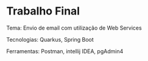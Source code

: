 # Trabalho Final

Tema: Envio de email com utilização de Web Services

Tecnologias: Quarkus, Spring Boot

Ferramentas: Postman, intellij IDEA, pgAdmin4
